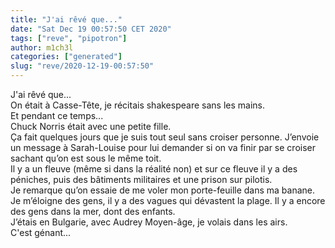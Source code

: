 ```yaml
---
title: "J'ai rêvé que..."
date: "Sat Dec 19 00:57:50 CET 2020"
tags: ["reve", "pipotron"]
author: m1ch3l
categories: ["generated"]
slug: "reve/2020-12-19-00:57:50"
---
```


J'ai rêvé que...<br>
On était à Casse-Tête, je récitais shakespeare sans les mains.<br>
Et pendant ce temps...<br>
Chuck Norris était avec une petite fille.<br>
Ça fait quelques jours que je suis tout seul sans croiser personne. J’envoie un message à Sarah-Louise pour lui demander si on va finir par se croiser sachant qu’on est sous le même toit.<br>
Il y a un fleuve (même si dans la réalité non) et sur ce fleuve il y a des péniches, puis des bâtiments militaires et une prison sur pilotis.<br>
Je remarque qu’on essaie de me voler mon porte-feuille dans ma banane. Je m’éloigne des gens, il y a des vagues qui dévastent la plage. Il y a encore des gens dans la mer, dont des enfants.<br>
J’étais en Bulgarie, avec Audrey Moyen-âge, je volais dans les airs.<br>
C'est génant...<br>
